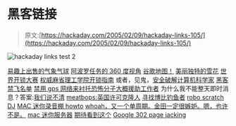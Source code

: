 # 黑客链接

> 原文:[https://hackaday.com/2005/02/09/hackaday-links-105/](https://hackaday.com/2005/02/09/hackaday-links-105/)

![hackaday links test 2](img/5eac53f9ec7f5dcd8dda537d94b268d4.png)

[易趣上出售的气象气球](http://search.ebay.com/weather-balloons)
[阿波罗任务的 360 度视角](http://www.panoramas.dk/fullscreen3/f29.html)
[谷歌地图！](http://maps.google.com/)
[美丽独特的雪花](http://www.its.caltech.edu/%7Eatomic/snowcrystals/photos/photos.htm)
[世界开锁大赛](http://www.wired.com/wired/archive/13.02/lockbusters.html?tw=wn_tophead_4)
[权威麻省理工学院开锁指南](http://www.capricorn.org/%7Eakira/home/lockpick/)
或者，见鬼，[安全破解计算机科学家](http://www.crypto.com/papers/safelocks.pdf)
[黑客禁飞名单](http://slate.msn.com/id/2113157/fr/rss/)
[禁用 gps 网络来衬托恐怖分子](http://www.securityfocus.com/news/10140)[大概援助工作者](http://www.schneier.com/crypto-gram-0501.html#4)
为什么我不能整天即时消息？答案:[我们说不清](http://msnbc.msn.com/id/6936783/)
[meatbops:英国许可克隆人](http://msnbc.msn.com/id/6933782/)
[寻找博比钓鱼者](http://www.msnbc.msn.com/id/3637973/site/newsweek/)
[robo scratch DJ](http://www.engadget.com/entry/1234000903030823/)
[MAC 迷你录音棚 howto](http://www.engadget.com/entry/1234000563030744/)
[whoah，又一个单周期。金田一定很嫉妒。嗯，](http://www.engadget.com/entry/1234000680030800/)[也许不是。](http://www.neo-fukuoka.com/)
[mac 迷你服务器](http://www.tuaw.com/entry/1234000997030845/)
[期待看到这个](http://www.adjab.com/2005/02/06/war-of-the-worlds-trailer-from-the-super-bowl/)
[Google 302 page jacking](http://www.kuro5hin.org/story/2005/2/5/183516/0997)